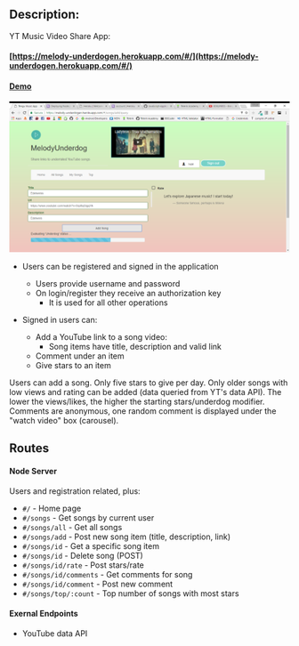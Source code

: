 ##  Description:

YT Music Video Share App:

#### [https://melody-underdogen.herokuapp.com/#/](https://melody-underdogen.herokuapp.com/#/)

#### [Demo](https://www.youtube.com/watch?v=Li8yHSaWTCY&t=31s)

![Alt text](tengu-app.png)

* Users can be registered and signed in the application
  * Users provide username and password
  * On login/register they receive an authorization key
    * It is used for all other operations

* Signed in users can:
  * Add a YouTube link to a song video:
    * Song items have title, description and valid link
  * Comment under an item
  * Give stars to an item

Users can add a song. Only five stars to give per day. Only older songs with low
views and rating can be added (data queried from YT's data API).
The lower the views/likes, the higher the starting stars/underdog modifier. Comments are anonymous, one random comment is displayed
under the "watch video" box (carousel).

## Routes
 #### Node Server

Users and registration related, plus:

* `#/` - Home page
* `#/songs` - Get songs by current user
* `#/songs/all` - Get all songs
* `#/songs/add` - Post new song item (title, description, link)
* `#/songs/id` - Get a specific song item
* `#/songs/id` - Delete song (POST)
* `#/songs/id/rate` - Post stars/rate
* `#/songs/id/comments` - Get comments for song
* `#/songs/id/comment` - Post new comment
* `#/songs/top/:count` - Top number of songs with most stars

#### Exernal Endpoints

* YouTube data API
